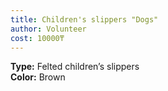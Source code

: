 ```yaml
---
title: Children's slippers "Dogs"
author: Volunteer
cost: 10000₸
---
```

**Type:** Felted children’s slippers  
**Color:** Brown  